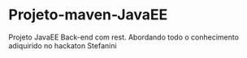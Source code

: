 # Projeto-maven-JavaEE
 Projeto JavaEE Back-end com rest. Abordando todo o conhecimento adiquirido no hackaton Stefanini
